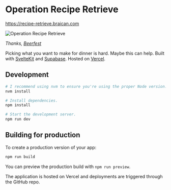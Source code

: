 # Operation Recipe Retrieve

https://recipe-retrieve.braican.com

![Operation Recipe Retrieve](http://images2.fanpop.com/images/quiz/37691_1216866710935_350_250.jpg)

*Thanks, [Beerfest](https://www.youtube.com/watch?v=wAbQf-Ko1d0)*

Picking what you want to make for dinner is hard. Maybe this can help. Built with [SvelteKit](https://kit.svelte.dev/) and [Supabase](https://supabase.com/). Hosted on [Vercel](https://vercel.com/).


## Development

```bash
# I recommend using nvm to ensure you're using the proper Node version.
nvm install

# Install dependencies.
npm install

# Start the development server.
npm run dev
```

## Building for production

To create a production version of your app:

```bash
npm run build
```

You can preview the production build with `npm run preview`.

The application is hosted on Vercel and deployments are triggered through the GitHub repo.
